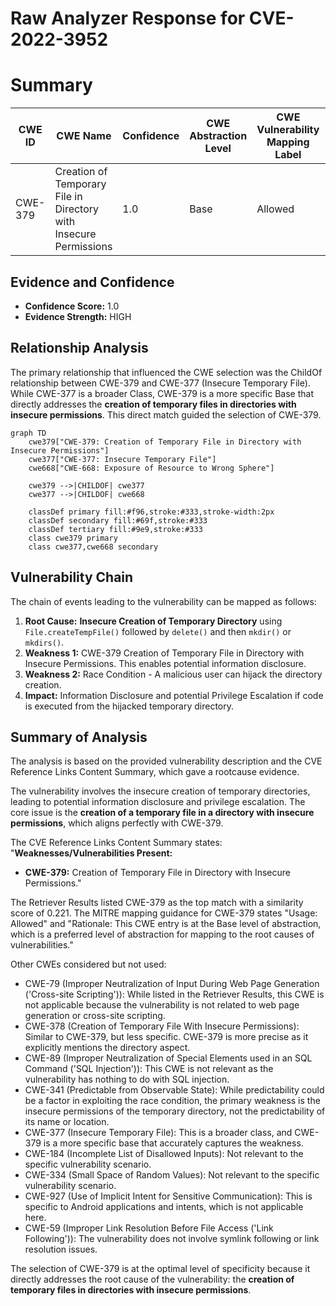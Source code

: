 # Raw Analyzer Response for CVE-2022-3952

# Summary
| CWE ID | CWE Name | Confidence | CWE Abstraction Level | CWE Vulnerability Mapping Label | CWE-Vulnerability Mapping Notes |
|---|---|---|---|---|---|
| CWE-379 | Creation of Temporary File in Directory with Insecure Permissions | 1.0 | Base | Allowed | Primary CWE |

## Evidence and Confidence

*   **Confidence Score:** 1.0
*   **Evidence Strength:** HIGH

## Relationship Analysis
The primary relationship that influenced the CWE selection was the ChildOf relationship between CWE-379 and CWE-377 (Insecure Temporary File). While CWE-377 is a broader Class, CWE-379 is a more specific Base that directly addresses the **creation of temporary files in directories with insecure permissions**. This direct match guided the selection of CWE-379.

```mermaid
graph TD
    cwe379["CWE-379: Creation of Temporary File in Directory with Insecure Permissions"]
    cwe377["CWE-377: Insecure Temporary File"]
    cwe668["CWE-668: Exposure of Resource to Wrong Sphere"]
    
    cwe379 -->|CHILDOF| cwe377
    cwe377 -->|CHILDOF| cwe668
    
    classDef primary fill:#f96,stroke:#333,stroke-width:2px
    classDef secondary fill:#69f,stroke:#333
    classDef tertiary fill:#9e9,stroke:#333
    class cwe379 primary
    class cwe377,cwe668 secondary
```

## Vulnerability Chain
The chain of events leading to the vulnerability can be mapped as follows:

1.  **Root Cause:** **Insecure Creation of Temporary Directory** using `File.createTempFile()` followed by `delete()` and then `mkdir()` or `mkdirs()`.
2.  **Weakness 1:** CWE-379 Creation of Temporary File in Directory with Insecure Permissions. This enables potential information disclosure.
3.  **Weakness 2:** Race Condition - A malicious user can hijack the directory creation.
4.  **Impact:** Information Disclosure and potential Privilege Escalation if code is executed from the hijacked temporary directory.

## Summary of Analysis
The analysis is based on the provided vulnerability description and the CVE Reference Links Content Summary, which gave a rootcause evidence.

The vulnerability involves the insecure creation of temporary directories, leading to potential information disclosure and privilege escalation. The core issue is the **creation of a temporary file in a directory with insecure permissions**, which aligns perfectly with CWE-379.

The CVE Reference Links Content Summary states:
"**Weaknesses/Vulnerabilities Present:**
*   **CWE-379:** Creation of Temporary File in Directory with Insecure Permissions."

The Retriever Results listed CWE-379 as the top match with a similarity score of 0.221. The MITRE mapping guidance for CWE-379 states "Usage: Allowed" and "Rationale: This CWE entry is at the Base level of abstraction, which is a preferred level of abstraction for mapping to the root causes of vulnerabilities."

Other CWEs considered but not used:

*   CWE-79 (Improper Neutralization of Input During Web Page Generation ('Cross-site Scripting')): While listed in the Retriever Results, this CWE is not applicable because the vulnerability is not related to web page generation or cross-site scripting.
*   CWE-378 (Creation of Temporary File With Insecure Permissions): Similar to CWE-379, but less specific. CWE-379 is more precise as it explicitly mentions the directory aspect.
*   CWE-89 (Improper Neutralization of Special Elements used in an SQL Command ('SQL Injection')): This CWE is not relevant as the vulnerability has nothing to do with SQL injection.
*   CWE-341 (Predictable from Observable State): While predictability could be a factor in exploiting the race condition, the primary weakness is the insecure permissions of the temporary directory, not the predictability of its name or location.
*   CWE-377 (Insecure Temporary File): This is a broader class, and CWE-379 is a more specific base that accurately captures the weakness.
*   CWE-184 (Incomplete List of Disallowed Inputs): Not relevant to the specific vulnerability scenario.
*   CWE-334 (Small Space of Random Values): Not relevant to the specific vulnerability scenario.
*   CWE-927 (Use of Implicit Intent for Sensitive Communication): This is specific to Android applications and intents, which is not applicable here.
*   CWE-59 (Improper Link Resolution Before File Access ('Link Following')): The vulnerability does not involve symlink following or link resolution issues.

The selection of CWE-379 is at the optimal level of specificity because it directly addresses the root cause of the vulnerability: the **creation of temporary files in directories with insecure permissions**.